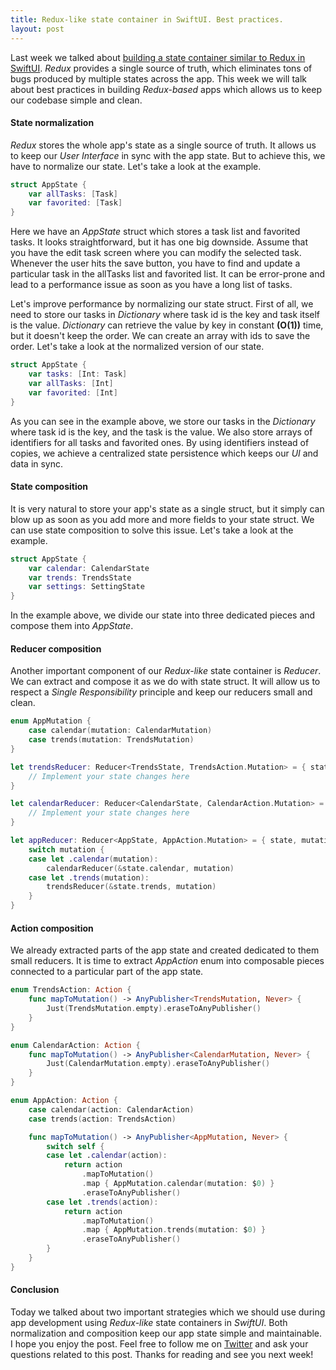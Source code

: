 ```yaml
---
title: Redux-like state container in SwiftUI. Best practices.
layout: post
---
```


Last week we talked about [building a state container similar to Redux in SwiftUI](/2019/09/18/redux-like-state-container-in-swiftui/). *Redux* provides a single source of truth, which eliminates tons of bugs produced by multiple states across the app. This week we will talk about best practices in building *Redux-based* apps which allows us to keep our codebase simple and clean.

#### State normalization
*Redux* stores the whole app's state as a single source of truth. It allows us to keep our *User Interface* in sync with the app state. But to achieve this, we have to normalize our state. Let's take a look at the example.

```swift
struct AppState {
    var allTasks: [Task]
    var favorited: [Task]
}
```

Here we have an *AppState* struct which stores a task list and favorited tasks. It looks straightforward, but it has one big downside. Assume that you have the edit task screen where you can modify the selected task. Whenever the user hits the save button, you have to find and update a particular task in the allTasks list and favorited list. It can be error-prone and lead to a performance issue as soon as you have a long list of tasks.

Let's improve performance by normalizing our state struct. First of all, we need to store our tasks in *Dictionary* where task id is the key and task itself is the value. *Dictionary* can retrieve the value by key in constant **(O(1))** time, but it doesn't keep the order. We can create an array with ids to save the order. Let's take a look at the normalized version of our state.

```swift
struct AppState {
    var tasks: [Int: Task]
    var allTasks: [Int]
    var favorited: [Int]
}
```

As you can see in the example above, we store our tasks in the *Dictionary* where task id is the key, and the task is the value. We also store arrays of identifiers for all tasks and favorited ones. By using identifiers instead of copies, we achieve a centralized state persistence which keeps our *UI* and data in sync.

#### State composition
It is very natural to store your app's state as a single struct, but it simply can blow up as soon as you add more and more fields to your state struct. We can use state composition to solve this issue. Let's take a look at the example.

```swift
struct AppState {
    var calendar: CalendarState
    var trends: TrendsState
    var settings: SettingState
}
```

In the example above, we divide our state into three dedicated pieces and compose them into *AppState*.

#### Reducer composition
Another important component of our *Redux-like* state container is *Reducer*. We can extract and compose it as we do with state struct. It will allow us to respect a *Single Responsibility* principle and keep our reducers small and clean.

```swift
enum AppMutation {
    case calendar(mutation: CalendarMutation)
    case trends(mutation: TrendsMutation)
}

let trendsReducer: Reducer<TrendsState, TrendsAction.Mutation> = { state, mutation in
    // Implement your state changes here
}

let calendarReducer: Reducer<CalendarState, CalendarAction.Mutation> = { state, mutation in
    // Implement your state changes here
}

let appReducer: Reducer<AppState, AppAction.Mutation> = { state, mutation in
    switch mutation {
    case let .calendar(mutation):
        calendarReducer(&state.calendar, mutation)
    case let .trends(mutation):
        trendsReducer(&state.trends, mutation)
    }
}
```

#### Action composition
We already extracted parts of the app state and created dedicated to them small reducers. It is time to extract *AppAction* enum into composable pieces connected to a particular part of the app state.

```swift
enum TrendsAction: Action {
    func mapToMutation() -> AnyPublisher<TrendsMutation, Never> {
        Just(TrendsMutation.empty).eraseToAnyPublisher()
    }
}

enum CalendarAction: Action {
    func mapToMutation() -> AnyPublisher<CalendarMutation, Never> {
        Just(CalendarMutation.empty).eraseToAnyPublisher()
    }
}

enum AppAction: Action {
    case calendar(action: CalendarAction)
    case trends(action: TrendsAction)

    func mapToMutation() -> AnyPublisher<AppMutation, Never> {
        switch self {
        case let .calendar(action):
            return action
                .mapToMutation()
                .map { AppMutation.calendar(mutation: $0) }
                .eraseToAnyPublisher()
        case let .trends(action):
            return action
                .mapToMutation()
                .map { AppMutation.trends(mutation: $0) }
                .eraseToAnyPublisher()
        }
    }
}
```

#### Conclusion
Today we talked about two important strategies which we should use during app development using *Redux-like* state containers in *SwiftUI*. Both normalization and composition keep our app state simple and maintainable. I hope you enjoy the post. Feel free to follow me on [Twitter](https://twitter.com/mecid) and ask your questions related to this post. Thanks for reading and see you next week! 

